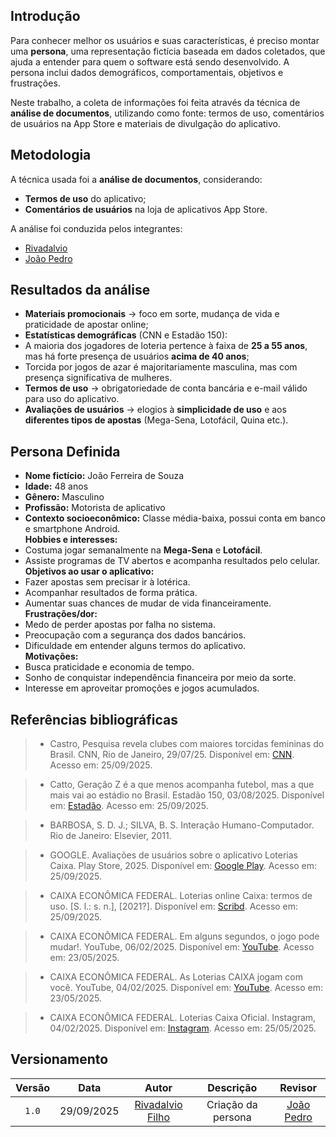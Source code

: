## Introdução  

Para conhecer melhor os usuários e suas características, é preciso montar uma **persona**, uma representação fictícia baseada em dados coletados, que ajuda a entender para quem o software está sendo desenvolvido. A persona inclui dados demográficos, comportamentais, objetivos e frustrações.  

Neste trabalho, a coleta de informações foi feita através da técnica de **análise de documentos**, utilizando como fonte: termos de uso, comentários de usuários na App Store e materiais de divulgação do aplicativo.  

## Metodologia  

A técnica usada foi a **análise de documentos**, considerando:  

- **Termos de uso** do aplicativo;
- **Comentários de usuários** na loja de aplicativos App Store.   

A análise foi conduzida pelos integrantes:  

- [Rivadalvio](https://github.com/Rivafilho)
- [João Pedro](https://github.com/Jadequilin)   

## Resultados da análise  

- **Materiais promocionais** → foco em sorte, mudança de vida e praticidade de apostar online; 
- **Estatísticas demográficas** (CNN e Estadão 150):
- A maioria dos jogadores de loteria pertence à faixa de **25 a 55 anos**, mas há forte presença de usuários **acima de 40 anos**;
- Torcida por jogos de azar é majoritariamente masculina, mas com presença significativa de mulheres.  
- **Termos de uso** → obrigatoriedade de conta bancária e e-mail válido para uso do aplicativo.  
- **Avaliações de usuários** → elogios à **simplicidade de uso** e aos **diferentes tipos de apostas** (Mega-Sena, Lotofácil, Quina etc.).  

## Persona Definida  

- **Nome fictício:** João Ferreira de Souza  
- **Idade:** 48 anos  
- **Gênero:** Masculino  
- **Profissão:** Motorista de aplicativo  
- **Contexto socioeconômico:** Classe média-baixa, possui conta em banco e smartphone Android.  
**Hobbies e interesses:**  
- Costuma jogar semanalmente na **Mega-Sena** e **Lotofácil**.  
- Assiste programas de TV abertos e acompanha resultados pelo celular.  
**Objetivos ao usar o aplicativo:**  
- Fazer apostas sem precisar ir à lotérica.  
- Acompanhar resultados de forma prática.  
- Aumentar suas chances de mudar de vida financeiramente.  
**Frustrações/dor:**  
- Medo de perder apostas por falha no sistema.  
- Preocupação com a segurança dos dados bancários.  
- Dificuldade em entender alguns termos do aplicativo.  
**Motivações:**  
- Busca praticidade e economia de tempo.  
- Sonho de conquistar independência financeira por meio da sorte.  
- Interesse em aproveitar promoções e jogos acumulados.  

## Referências bibliográficas  

> - Castro, Pesquisa revela clubes com maiores torcidas femininas do Brasil. CNN, Rio de Janeiro, 29/07/25. Disponível em: [CNN](https://www.cnnbrasil.com.br/esportes/brasileirao/pesquisa-revela-clubes-com-maiores-torcidas-femininas-do-brasil-veja). Acesso em: 25/09/2025.  

> - Catto, Geração Z é a que menos acompanha futebol, mas a que mais vai ao estádio no Brasil. Estadão 150, 03/08/2025. Disponível em: [Estadão](https://www.estadao.com.br/esportes/futebol/geracao-z-e-a-que-menos-acompanha-futebol-mas-a-que-mais-vai-ao-estadio-no-brasil/#:~:text=Sem%20recorte%20etário%2C%2075%25%20dos,24%20anos%2C%20com%2067%25). Acesso em: 25/09/2025.  

> - BARBOSA, S. D. J.; SILVA, B. S. Interação Humano-Computador. Rio de Janeiro: Elsevier, 2011.  

> - GOOGLE. Avaliações de usuários sobre o aplicativo Loterias Caixa. Play Store, 2025. Disponível em: [Google Play](https://play.google.com/store/apps/details?id=br.gov.caixa.loterias.apostas&hl=en_GB&gl=BR&pli=1). Acesso em: 25/09/2025.  

> - CAIXA ECONÔMICA FEDERAL. Loterias online Caixa: termos de uso. [S. l.: s. n.], [2021?]. Disponível em: [Scribd](https://pt.scribd.com/document/515317969/Loterias-online-Caixa-TERMOS-DE-USO). Acesso em: 25/09/2025.  

> - CAIXA ECONÔMICA FEDERAL. Em alguns segundos, o jogo pode mudar!. YouTube, 06/02/2025. Disponível em: [YouTube](https://www.youtube.com/watch?v=KNT7SYq3Kc0). Acesso em: 23/05/2025.  

> - CAIXA ECONÔMICA FEDERAL. As Loterias CAIXA jogam com você. YouTube, 04/02/2025. Disponível em: [YouTube](https://www.youtube.com/watch?v=AgX2HAZG32s). Acesso em: 23/05/2025.  

> - CAIXA ECONÔMICA FEDERAL. Loterias Caixa Oficial. Instagram, 04/02/2025. Disponível em: [Instagram](https://www.instagram.com/loteriascaixaoficial). Acesso em: 25/05/2025.  

## Versionamento  

| Versão | Data       | Autor               | Descrição          | Revisor |
|:------:|:----------:|:-------------------:|:-----------------:|:-------:|
| `1.0`  | 29/09/2025 | [Rivadalvio Filho](https://github.com/RivaFilho) | Criação da persona | [João Pedro](https://github.com/Jadequilin) |  
